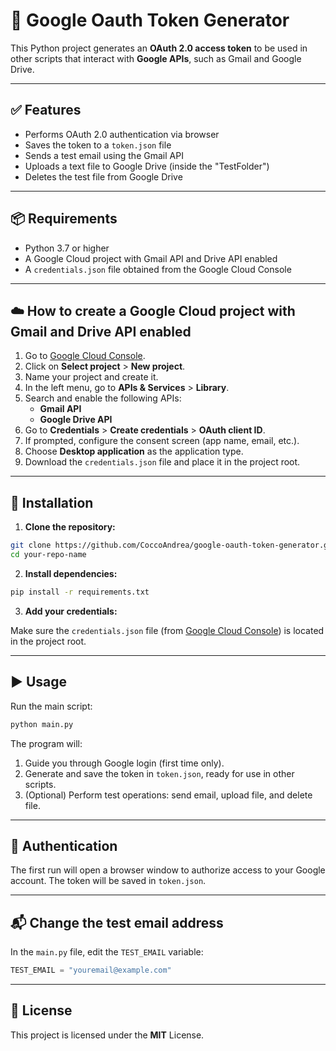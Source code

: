 # 🔐 Google Oauth Token Generator

This Python project generates an **OAuth 2.0 access token** to be used in other scripts that interact with **Google APIs**, such as Gmail and Google Drive.

---

## ✅ Features

- Performs OAuth 2.0 authentication via browser
- Saves the token to a `token.json` file
- Sends a test email using the Gmail API
- Uploads a text file to Google Drive (inside the "TestFolder")
- Deletes the test file from Google Drive

---

## 📦 Requirements

- Python 3.7 or higher
- A Google Cloud project with Gmail API and Drive API enabled
- A `credentials.json` file obtained from the Google Cloud Console

---

## ☁️ How to create a Google Cloud project with Gmail and Drive API enabled

1. Go to [Google Cloud Console](https://console.cloud.google.com/).
2. Click on **Select project** > **New project**.
3. Name your project and create it.
4. In the left menu, go to **APIs & Services** > **Library**.
5. Search and enable the following APIs:
   - **Gmail API**
   - **Google Drive API**
6. Go to **Credentials** > **Create credentials** > **OAuth client ID**.
7. If prompted, configure the consent screen (app name, email, etc.).
8. Choose **Desktop application** as the application type.
9. Download the `credentials.json` file and place it in the project root.

---

## 🔧 Installation

1. **Clone the repository:**

```bash
git clone https://github.com/CoccoAndrea/google-oauth-token-generator.git
cd your-repo-name
```

2. **Install dependencies:**

```bash
pip install -r requirements.txt
```

3. **Add your credentials:**

Make sure the `credentials.json` file (from [Google Cloud Console](https://console.cloud.google.com/apis/credentials)) is located in the project root.

---

## ▶️ Usage

Run the main script:

```bash
python main.py
```

The program will:

1. Guide you through Google login (first time only).
2. Generate and save the token in `token.json`, ready for use in other scripts.
3. (Optional) Perform test operations: send email, upload file, and delete file.

---

## 🔐 Authentication

The first run will open a browser window to authorize access to your Google account. The token will be saved in `token.json`.

---

## 📬 Change the test email address

In the `main.py` file, edit the `TEST_EMAIL` variable:

```python
TEST_EMAIL = "youremail@example.com"
```

---

## 📄 License

This project is licensed under the **MIT** License.
